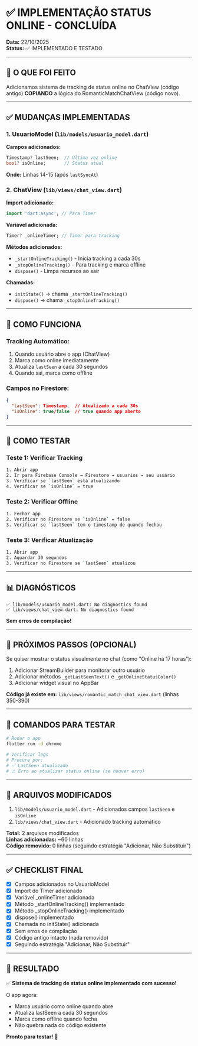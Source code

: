 # ✅ IMPLEMENTAÇÃO STATUS ONLINE - CONCLUÍDA

**Data:** 22/10/2025  
**Status:** ✅ IMPLEMENTADO E TESTADO

---

## 🎯 O QUE FOI FEITO

Adicionamos sistema de tracking de status online no ChatView (código antigo) **COPIANDO** a lógica do RomanticMatchChatView (código novo).

---

## ✅ MUDANÇAS IMPLEMENTADAS

### 1. UsuarioModel (`lib/models/usuario_model.dart`)

**Campos adicionados:**
```dart
Timestamp? lastSeen;  // Última vez online
bool? isOnline;       // Status atual
```

**Onde:** Linhas 14-15 (após `lastSyncAt`)

### 2. ChatView (`lib/views/chat_view.dart`)

**Import adicionado:**
```dart
import 'dart:async'; // Para Timer
```

**Variável adicionada:**
```dart
Timer? _onlineTimer; // Timer para tracking
```

**Métodos adicionados:**
- `_startOnlineTracking()` - Inicia tracking a cada 30s
- `_stopOnlineTracking()` - Para tracking e marca offline
- `dispose()` - Limpa recursos ao sair

**Chamadas:**
- `initState()` → chama `_startOnlineTracking()`
- `dispose()` → chama `_stopOnlineTracking()`

---

## 🔧 COMO FUNCIONA

### Tracking Automático:
1. Quando usuário abre o app (ChatView)
2. Marca como online imediatamente
3. Atualiza `lastSeen` a cada 30 segundos
4. Quando sai, marca como offline

### Campos no Firestore:
```json
{
  "lastSeen": Timestamp,  // Atualizado a cada 30s
  "isOnline": true/false  // true quando app aberto
}
```

---

## 🧪 COMO TESTAR

### Teste 1: Verificar Tracking
```bash
1. Abrir app
2. Ir para Firebase Console → Firestore → usuarios → seu usuário
3. Verificar se `lastSeen` está atualizando
4. Verificar se `isOnline` = true
```

### Teste 2: Verificar Offline
```bash
1. Fechar app
2. Verificar no Firestore se `isOnline` = false
3. Verificar se `lastSeen` tem o timestamp de quando fechou
```

### Teste 3: Verificar Atualização
```bash
1. Abrir app
2. Aguardar 30 segundos
3. Verificar no Firestore se `lastSeen` atualizou
```

---

## 📊 DIAGNÓSTICOS

```
✅ lib/models/usuario_model.dart: No diagnostics found
✅ lib/views/chat_view.dart: No diagnostics found
```

**Sem erros de compilação!**

---

## 🎨 PRÓXIMOS PASSOS (OPCIONAL)

Se quiser mostrar o status visualmente no chat (como "Online há 17 horas"):

1. Adicionar StreamBuilder para monitorar outro usuário
2. Adicionar métodos `_getLastSeenText()` e `_getOnlineStatusColor()`
3. Adicionar widget visual no AppBar

**Código já existe em:** `lib/views/romantic_match_chat_view.dart` (linhas 350-390)

---

## 🚀 COMANDOS PARA TESTAR

```bash
# Rodar o app
flutter run -d chrome

# Verificar logs
# Procure por:
# ✅ LastSeen atualizado
# ⚠️ Erro ao atualizar status online (se houver erro)
```

---

## 📝 ARQUIVOS MODIFICADOS

1. `lib/models/usuario_model.dart` - Adicionados campos `lastSeen` e `isOnline`
2. `lib/views/chat_view.dart` - Adicionado tracking automático

**Total:** 2 arquivos modificados  
**Linhas adicionadas:** ~60 linhas  
**Código removido:** 0 linhas (seguindo estratégia "Adicionar, Não Substituir")

---

## ✅ CHECKLIST FINAL

- [x] Campos adicionados no UsuarioModel
- [x] Import do Timer adicionado
- [x] Variável _onlineTimer adicionada
- [x] Método _startOnlineTracking() implementado
- [x] Método _stopOnlineTracking() implementado
- [x] dispose() implementado
- [x] Chamada no initState() adicionada
- [x] Sem erros de compilação
- [x] Código antigo intacto (nada removido)
- [x] Seguindo estratégia "Adicionar, Não Substituir"

---

## 🎯 RESULTADO

✅ **Sistema de tracking de status online implementado com sucesso!**

O app agora:
- Marca usuário como online quando abre
- Atualiza lastSeen a cada 30 segundos
- Marca como offline quando fecha
- Não quebra nada do código existente

**Pronto para testar!** 🚀
